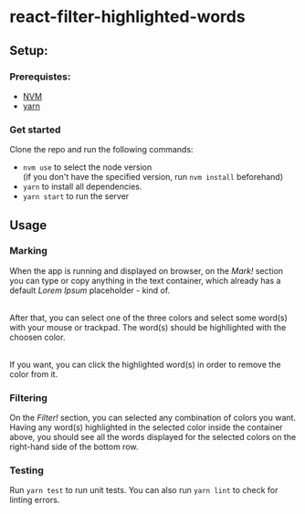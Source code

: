# react-filter-highlighted-words

## Setup:

### Prerequistes:
- [NVM](https://github.com/creationix/nvm)
- [yarn](https://yarnpkg.com/)

### Get started

Clone the repo and run the following commands:
- `nvm use` to select the node version<br/>(if you don't have the specified version, run `nvm install` beforehand)
- `yarn` to install all dependencies.
- `yarn start` to run the server

## Usage

### Marking
When the app is running and displayed on browser, on the *Mark!* section you can type or copy anything in the text container, which already has a default _*Lorem Ipsum*_ placeholder - kind of.<br/><br/>

After that, you can select one of the three colors and select some word(s) with your mouse or trackpad. The word(s) should be highllighted with the choosen color.<br/><br/>

If you want, you can click the highlighted word(s) in order to remove the color from it.

### Filtering
On the *Filter!* section, you can selected any combination of colors you want. Having any word(s) highlighted in the selected color inside the container above, you should see all the words displayed for the selected colors on the right-hand side of the bottom row.

### Testing
Run `yarn test` to run unit tests. You can also run `yarn lint` to check for linting errors.